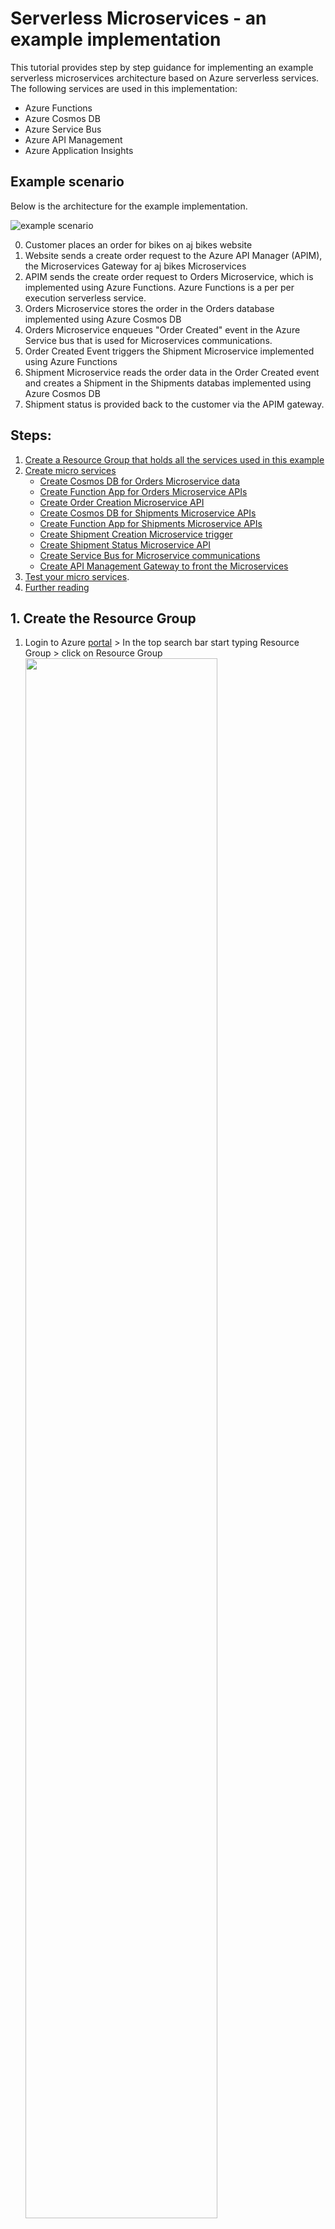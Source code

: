# Serverless Microservices - an example implementation

This tutorial provides step by step guidance for implementing an example serverless microservices architecture based on Azure serverless services. The following services are used in this implementation:
- Azure Functions
- Azure Cosmos DB
- Azure Service Bus
- Azure API Management
- Azure Application Insights

## Example scenario

Below is the architecture for the example implementation. 

![example scenario](./images/aj-bikes-architecture.jpg)

0. Customer places an order for bikes on aj bikes website
1. Website sends a create order request to the Azure API Manager (APIM), the Microservices Gateway for aj bikes Microservices
2. APIM sends the create order request to Orders Microservice, which is implemented using Azure Functions. Azure Functions is a per per execution serverless service.
3. Orders Microservice stores the order in the Orders database implemented using Azure Cosmos DB 
4. Orders Microservice enqueues "Order Created" event in the Azure Service bus that is used for Microservices communications. 
5. Order Created Event triggers the Shipment Microservice implemented using Azure Functions
6. Shipment Microservice reads the order data in the Order Created event and creates a Shipment in the Shipments databas implemented using Azure Cosmos DB     
7. Shipment status is provided back to the customer via the APIM gateway.

## Steps:
1. [Create a Resource Group that holds all the services used in this example](#u1)  
2. [Create micro services](#u2)
   - [Create Cosmos DB for Orders Microservice data](#u2a)
   - [Create Function App for Orders Microservice APIs](#u2b)
   - [Create Order Creation Microservice API](#u2c)
   - [Create Cosmos DB for Shipments Microservice APIs](#u2d)
   - [Create Function App for Shipments Microservice APIs](#u2e)
   - [Create Shipment Creation Microservice trigger](#u2f)
   - [Create Shipment Status Microservice API](#u2g)
   - [Create Service Bus for Microservice communications](#u2h)
   - [Create API Management Gateway to front the Microservices](#u2i)
3. [Test your micro services](#u3). 
4. [Further reading](#u4) 

## <a name="u1"> 1. Create the Resource Group

   1. Login to Azure [portal][1] > In the top search bar start typing Resource Group > click on Resource Group
      <img src="./images/rg-create-1.jpeg" width="80%" height="80%" />
     
      
   2. Click on the + Create  at the top left corner
      
      <img src="./images/rg-create-2.jpeg" width="80%" height="80%" />
         
      
   3. Select the subscription you want to use from the drop down > provide the resource group name > Select the region of your choice > click review and create  
   
      <img src="./images/rg-create-3.jpeg" width="50%" height="50%" />
  
         
   4. Click Create.Resource group should be created momentarily. 
   
      <img src="./images/rg-create-4.jpeg" width="50%" height="50%" />
      
    
## <a name="u2"> 2. Create micro services

### <a name="u2a"> 2a. Create Cosmos DB for Order Microservice data
   
   1. Login to Azure [portal][1] > In the top search bar start typing Cosmos DB > Select Azure Cosmos DB
      
      <img src="./images/cosmosdb-create-1.jpeg" width="80%" height="50%" />
    
   
   2. Click on the + Create  at the top left corner
      
      <img src="./images/cosmosdb-create-2.jpeg" width="80%" height="50%" />
      
      
   3. Select the Core(SQL) API option  
   
      <img src="./images/cosmosdb-create-3.jpeg" width="50%" height="50%" />
  
         
   4. Provide the required values:
        
      In the default _Basics_ tab, provide the following values:
   
      _Resource Group:_ Select the resource group you created earlier.
   
      _Account Name:_ Enter a globally unique account name:_ajbikes-orders-db_
   
      _Location_: Select a location of your choice
   
      _Capacity mode_: Serverless
   
      <img src="./images/cosmosdb-create-4a.jpeg" width="50%" height="50%" />
         
     
      Click "Backup Policy" tab at the top and slect "Locally-redundant backup storage" for Backup storage redundancy
         
      <img src="./images/cosmosdb-create-4b.jpeg" width="50%" height="50%" />
   
   5. Click Review + Create > Create. Your Cosmos DB account should be created in a few minutes  
     
   6. Once the creation is complete, Go to your resource group and select the Cosmos DB that you just created
      
      Click Data Explorer in the left menu > Click New Container (top left) > Provide the following values:
   
      _Datebase id_: Select _Create new_ > provide a name like _ajbikes-orders-db_
   
      _Container id_: provide a name like _ajbikes-orders-container_
   
      _Partition key_: /id
   
      Leave the rest of the defaults and click OK. 
      
      <img src="./images/cosmosdb-create-6.jpeg" width="50%" height="50%" />
      
      After the container creation you should see an empty container like this:
     
      <img src="./images/cosmosdb-create-7.jpeg" width="50%" height="50%" />
   
### <a name="u2b"> 2b. Create Function App for Orders Microservice APIs
   
   1. Login to Azure [portal][1] > In the top search bar start typing Function App > Select Function App
      
      <img src="./images/function-create-1.jpeg" width="80%" height="50%" />
    
   
   2. Click on the + Create  at the top left corner
     
        
   3. Provide the required values:
       
      _Resource Group:_ Select the resource group you created earlier.
   
      _Function App name:_ Enter a globally unique name:_ajbikes-orders-microservice_
   
      _Location_: Select a location of your choice
   
      _Runtime stack_: Node.js
   
      Leave other defaults and click Review + Create 
   
      <img src="./images/function-create-3.jpeg" width="50%" height="50%" />
   
    
   4. Click Create. Your function will be created in a minute or so
      
      <img src="./images/function-create-3.jpeg" width="50%" height="50%" />
   
   4. Click Create. Your function will be created in a minute or so
      
      <img src="./images/function-create-3.jpeg" width="50%" height="50%" />
   

### <a name="u2c"> 2c. Create Order Creation Microservice
   
   
### <a name="u2d"> 2d. Create Cosmos DB for Shipments Microservice data
   
   Repeat the same steps you used in section [2a](#u2a)
 
### <a name="u2e"> 2e. Create Function App for Shipments Microservice APIs
   
   Repeat the same steps you used in section [2b](#u2b)  
   
### <a name="u2f"> 2f. Create Shipment Creation Microservice
   
### <a name="u2g"> 2g. Create Shipment Status Microservice
   
### <a name="u2h"> 2h. Create Service Bus for Microservice communications
   
   1. Login to Azure [portal][1] > In the top search bar start typing Service Bus > Select Service Bus
              
   
   2. Click on the + Create  at the top left corner
     
        
   3. Provide the required values:
       
      _Resource Group:_ Select the resource group you created earlier.
   
      _Namespace name:_ Enter a globally unique name:ajbikes
   
      _Location_: Select a location of your choice
   
      _Pricing toer_: Standard
   
      Leave other defaults and click Review + Create 
   
      <img src="./images/servicebus-create-1.jpeg" width="50%" height="50%" />
   
    
   4. Click Create. Your Service Bus will be created in a minute or so
        
   
### <a name="u2i"> 2i. Create API Management Gateway to front the Microservices
 

## <a name="u3"> 3. Test your micro services
   
   Follow the steps under **Run the sample** section in the [Azure DevOps OAuth sample app documentation][6] on github to obtain access and refresh tokens. Securely save these values. **You should keep these values secret.** 

## <a name="u4"> 4. Further reading
   
   OAuth access tokens have an expiry time. Follow the steps [here][7] to get a new token before your access token expires. This tutorial shows how to refresh your token using Postman, however you will typically automate this in your application code.

**Next:** [Invoke Azure DevOps REST API with access token to create work items in Azure DevOps Boards.][8]

[Go to beginning of this tutorial][8]











[1]:https://portal.azure.com


